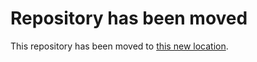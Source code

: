# Repository has been moved

This repository has been moved to [this new location](https://github.com/aws-samples/amazon-lambda-php-layer).